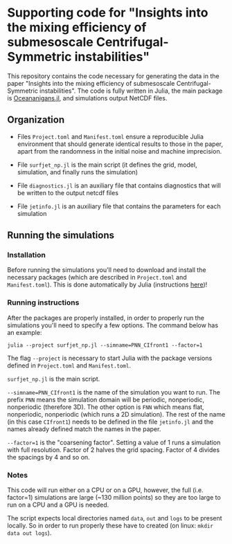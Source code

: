 # Supporting code for "Insights into the mixing efficiency of submesoscale Centrifugal-Symmetric instabilities"

This repository contains the code necessary for generating the data in the paper "Insights into the
mixing efficiency of submesoscale Centrifugal-Symmetric instabilities". The code is fully written
in Julia, the main package is
[Oceananigans.jl](https://clima.github.io/OceananigansDocumentation/stable/), and simulations output
NetCDF files.

## Organization

- Files `Project.toml` and `Manifest.toml` ensure a reproducible Julia environment that should
  generate identical results to those in the paper, apart from the randomness in the initial noise and
machine imprecision.

- File `surfjet_np.jl` is the main script (it defines the grid, model, simulation, and finally runs
  the simulation)

- File `diagnostics.jl` is an auxiliary file that contains diagnostics that will be written to the
  output netcdf files

- File `jetinfo.jl` is an auxiliary file that contains the parameters for each simulation



## Running the simulations

### Installation

Before running the simulations you'll need to download and install the necessary packages (which are
described in `Project.toml` and `Manifest.toml`). This is done automatically by Julia (instructions
[here](https://pkgdocs.julialang.org/v1/environments/#Using-someone-else's-project))!


### Running instructions

After the packages are properly installed, in order to properly run the simulations you'll need to
specify a few options. The command below has an example:

```
julia --project surfjet_np.jl --simname=PNN_CIfront1 --factor=1
```

The flag `--project` is necessary to start Julia with the package versions defined in `Project.toml`
and `Manifest.toml`.

`surfjet_np.jl` is the main script.

`--simname=PNN_CIfront1` is the name of the simulation you want to run. The prefix `PNN` means the
simulation domain will be periodic, nonperiodic, nonperiodic (therefore 3D). The other option is
`FNN` which means flat, nonperiodic, nonperiodic (which runs a 2D simulation). The rest of the name
(in this case `CIfront1`) needs to be defined in the file `jetinfo.jl` and the names already defined
match the names in the paper.

`--factor=1` is the "coarsening factor". Setting a value of 1 runs a simulation with full
resolution. Factor of 2 halves the grid spacing. Factor of 4 divides the spacings by 4 and so on.

### Notes

This code will run either on a CPU or on a GPU, however, the full (i.e. factor=1) simulations are
large (~130 million points) so they are too large to run on a CPU and a GPU is needed.

The script expects local directories named `data`, `out` and `logs` to be present locally. So in order to
run properly these have to created (on linux: `mkdir data out logs`).

